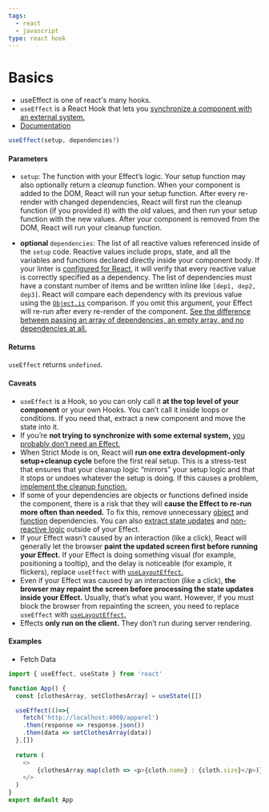 ```yaml
---
tags:
  - react
  - javascript
type: react hook
---
```


# Basics
- useEffect is one of react's many hooks.
- `useEffect` is a React Hook that lets you [synchronize a component with an external system.](https://react.dev/learn/synchronizing-with-effects)
- [Documentation](https://react.dev/reference/react/useEffect#useeffect)

```javascript
useEffect(setup, dependencies?)
```
#### Parameters [](https://react.dev/reference/react/useEffect#parameters "Link for Parameters")

- `setup`: The function with your Effect’s logic. Your setup function may also optionally return a _cleanup_ function. When your component is added to the DOM, React will run your setup function. After every re-render with changed dependencies, React will first run the cleanup function (if you provided it) with the old values, and then run your setup function with the new values. After your component is removed from the DOM, React will run your cleanup function.
    
- **optional** `dependencies`: The list of all reactive values referenced inside of the `setup` code. Reactive values include props, state, and all the variables and functions declared directly inside your component body. If your linter is [configured for React](https://react.dev/learn/editor-setup#linting), it will verify that every reactive value is correctly specified as a dependency. The list of dependencies must have a constant number of items and be written inline like `[dep1, dep2, dep3]`. React will compare each dependency with its previous value using the [`Object.is`](https://developer.mozilla.org/en-US/docs/Web/JavaScript/Reference/Global_Objects/Object/is) comparison. If you omit this argument, your Effect will re-run after every re-render of the component. [See the difference between passing an array of dependencies, an empty array, and no dependencies at all.](https://react.dev/reference/react/useEffect#examples-dependencies)
    

#### Returns [](https://react.dev/reference/react/useEffect#returns "Link for Returns")

`useEffect` returns `undefined`.

#### Caveats [](https://react.dev/reference/react/useEffect#caveats "Link for Caveats")
- `useEffect` is a Hook, so you can only call it **at the top level of your component** or your own Hooks. You can’t call it inside loops or conditions. If you need that, extract a new component and move the state into it.
- If you’re **not trying to synchronize with some external system,** [you probably don’t need an Effect.](https://react.dev/learn/you-might-not-need-an-effect)
- When Strict Mode is on, React will **run one extra development-only setup+cleanup cycle** before the first real setup. This is a stress-test that ensures that your cleanup logic “mirrors” your setup logic and that it stops or undoes whatever the setup is doing. If this causes a problem, [implement the cleanup function.](https://react.dev/learn/synchronizing-with-effects#how-to-handle-the-effect-firing-twice-in-development)
- If some of your dependencies are objects or functions defined inside the component, there is a risk that they will **cause the Effect to re-run more often than needed.** To fix this, remove unnecessary [object](https://react.dev/reference/react/useEffect#removing-unnecessary-object-dependencies) and [function](https://react.dev/reference/react/useEffect#removing-unnecessary-function-dependencies) dependencies. You can also [extract state updates](https://react.dev/reference/react/useEffect#updating-state-based-on-previous-state-from-an-effect) and [non-reactive logic](https://react.dev/reference/react/useEffect#reading-the-latest-props-and-state-from-an-effect) outside of your Effect.
- If your Effect wasn’t caused by an interaction (like a click), React will generally let the browser **paint the updated screen first before running your Effect.** If your Effect is doing something visual (for example, positioning a tooltip), and the delay is noticeable (for example, it flickers), replace `useEffect` with [`useLayoutEffect`.](https://react.dev/reference/react/useLayoutEffect)
- Even if your Effect was caused by an interaction (like a click), **the browser may repaint the screen before processing the state updates inside your Effect.** Usually, that’s what you want. However, if you must block the browser from repainting the screen, you need to replace `useEffect` with [`useLayoutEffect`.](https://react.dev/reference/react/useLayoutEffect)
- Effects **only run on the client.** They don’t run during server rendering.

#### Examples
- Fetch Data
```javascript
import { useEffect, useState } from 'react'

function App() {
  const [clothesArray, setClothesArray] = useState([])

  useEffect(()=>{
    fetch('http://localhost:4000/apparel')
    .then(response => response.json())
    .then(data => setClothesArray(data))
  },[])
  
  return (
    <>
		{clothesArray.map(cloth => <p>{cloth.name} : {cloth.size}</p>)}
    </>
  )
}
export default App
```